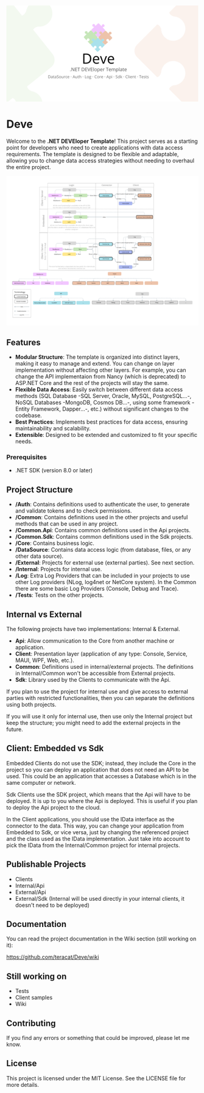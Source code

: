 ![Header](header.png)

# Deve
Welcome to the **.NET DEVEloper Template**! This project serves as a starting point for developers who need to create applications with data access requirements. The template is designed to be flexible and adaptable, allowing you to change data access strategies without needing to overhaul the entire project.

![Diagram](diagram.png)

## Features

- **Modular Structure**: The template is organized into distinct layers, making it easy to manage and extend. You can change on layer implementation without affecting other layers. For example, you can change the API implementaion from Nancy (which is deprecated) to ASP.NET Core and the rest of the projects will stay the same.
- **Flexible Data Access**: Easily switch between different data access methods (SQL Database -SQL Server, Oracle, MySQL, PostgreSQL...-, NoSQL Databases -MongoDB, Cosmos DB...-, using some framework -Entity Framework, Dapper...-, etc.) without significant changes to the codebase.
- **Best Practices**: Implements best practices for data access, ensuring maintainability and scalability.
- **Extensible**: Designed to be extended and customized to fit your specific needs.

### Prerequisites

- .NET SDK (version 8.0 or later)

## Project Structure

- **/Auth**: Contains definitions used to authenticate the user, to generate and validate tokens and to check permissions.
- **/Common**: Contains definitions used in the other projects and useful methods that can be used in any project.
- **/Common.Api**: Contains common definitions used in the Api projects.
- **/Common.Sdk**: Contains common definitions used in the Sdk projects.
- **/Core**: Contains business logic.
- **/DataSource**: Contains data access logic (from database, files, or any other data source).
- **/External**: Projects for external use (external parties). See next section.
- **/Internal**: Projects for internal use.
- **/Log**: Extra Log Providers that can be included in your projects to use other Log providers (NLog, log4net or NetCore system). In the Common there are some basic Log Providers (Console, Debug and Trace).
- **/Tests**: Tests on the other projects.

## Internal vs External

The following projects have two implementations: Internal & External.

- **Api**: Allow communication to the Core from another machine or application.
- **Client**: Presentation layer (application of any type: Console, Service, MAUI, WPF, Web, etc.).
- **Common**: Definitions used in internal/external projects. The definitions in Internal/Common won't be accessible from External projects.
- **Sdk**: Library used by the Clients to communicate with the Api.

If you plan to use the project for internal use and give access to external parties with restricted functionalities, then you can separate the definitions using both projects.

If you will use it only for internal use, then use only the Internal project but keep the structure; you might need to add the external projects in the future.

## Client: Embedded vs Sdk

Embedded Clients do not use the SDK; instead, they include the Core in the project so you can deploy an application that does not need an API to be used. This could be an application that accesses a Database which is in the same computer or network.

Sdk Clients use the SDK project, which means that the Api will have to be deployed. It is up to you where the Api is deployed. This is useful if you plan to deploy the Api project to the cloud.

In the Client applications, you should use the IData interface as the connector to the data. This way, you can change your application from Embedded to Sdk, or vice versa, just by changing the referenced project and the class used as the IData implementation. Just take into account to pick the IData from the Internal/Common project for internal projects.

## Publishable Projects

- Clients
- Internal/Api
- External/Api
- External/Sdk (Internal will be used directly in your internal clients, it doesn't need to be deployed)

## Documentation

You can read the project documentation in the Wiki section (still working on it):

https://github.com/teracat/Deve/wiki

## Still working on

- Tests
- Client samples
- Wiki

## Contributing

If you find any errors or something that could be improved, please let me know.

## License

This project is licensed under the MIT License. See the LICENSE file for more details.

